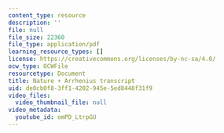 ```yaml
---
content_type: resource
description: ''
file: null
file_size: 22360
file_type: application/pdf
learning_resource_types: []
license: https://creativecommons.org/licenses/by-nc-sa/4.0/
ocw_type: OCWFile
resourcetype: Document
title: Nature + Arrhenius transcript
uid: de0cb0f8-3ff1-4202-945e-5ed8448f31f9
video_files:
  video_thumbnail_file: null
video_metadata:
  youtube_id: omPD_LtrpGU
---
```


